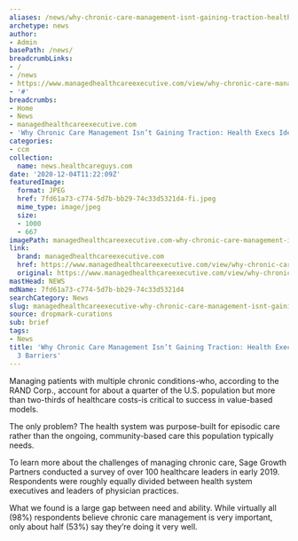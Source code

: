 ```yaml
---
aliases: /news/why-chronic-care-management-isnt-gaining-traction-health-execs-identify-3-barriers
archetype: news
author:
- Admin
basePath: /news/
breadcrumbLinks:
- /
- /news
- https://www.managedhealthcareexecutive.com/view/why-chronic-care-management-isnt-gaining-traction-health-execs-identify-3-barriers
- '#'
breadcrumbs:
- Home
- News
- managedhealthcareexecutive.com
- 'Why Chronic Care Management Isn’t Gaining Traction: Health Execs Identify 3 Barriers'
categories:
- ccm
collection:
  name: news.healthcareguys.com
date: '2020-12-04T11:22:09Z'
featuredImage:
  format: JPEG
  href: 7fd61a73-c774-5d7b-bb29-74c33d5321d4-fi.jpeg
  mime_type: image/jpeg
  size:
  - 1000
  - 667
imagePath: managedhealthcareexecutive.com-why-chronic-care-management-isnt-gaining-traction-health-execs-identify-3-barriers
link:
  brand: managedhealthcareexecutive.com
  href: https://www.managedhealthcareexecutive.com/view/why-chronic-care-management-isnt-gaining-traction-health-execs-identify-3-barriers
  original: https://www.managedhealthcareexecutive.com/view/why-chronic-care-management-isnt-gaining-traction-health-execs-identify-3-barriers
mastHead: NEWS
mdName: 7fd61a73-c774-5d7b-bb29-74c33d5321d4
searchCategory: News
slug: managedhealthcareexecutive-why-chronic-care-management-isnt-gaining-traction-health-execs-identify-3-barriers
source: dropmark-curations
sub: brief
tags:
- News
title: 'Why Chronic Care Management Isn’t Gaining Traction: Health Execs Identify
  3 Barriers'
---
```


Managing patients with multiple chronic conditions-who, according to the RAND Corp., account for about a quarter of the U.S. population but more than two-thirds of healthcare costs-is critical to success in value-based models.

The only problem? The health system was purpose-built for episodic care rather than the ongoing, community-based care this population typically needs.

To learn more about the challenges of managing chronic care, Sage Growth Partners conducted a survey of over 100 healthcare leaders in early 2019. Respondents were roughly equally divided between health system executives and leaders of physician practices.

What we found is a large gap between need and ability. While virtually all (98%) respondents believe chronic care management is very important, only about half (53%) say they’re doing it very well.